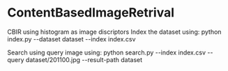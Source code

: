 # ContentBasedImageRetrival
CBIR using histogram as image discriptors
Index the dataset using:
python index.py --dataset dataset --index index.csv

Search using query image using:
python search.py --index index.csv --query dataset/201100.jpg --result-path dataset
